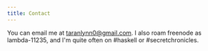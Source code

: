 ```yaml
---
title: Contact
---
```


You can email me at <taranlynn0@gmail.com>. I also roam freenode as
lambda-11235, and I'm quite often on #haskell or #secretchronicles.
